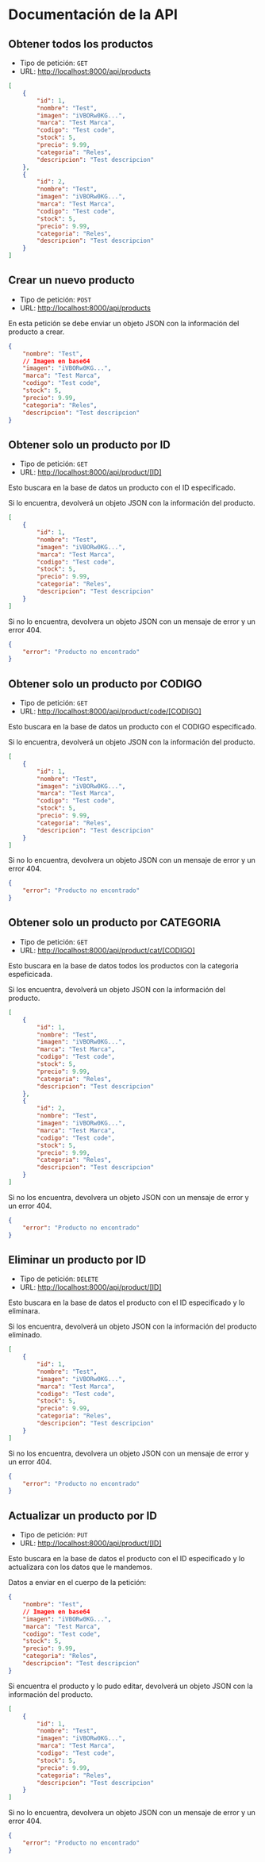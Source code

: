 # Documentación de la API

## Obtener todos los productos

- Tipo de petición: `GET`
- URL: [http://localhost:8000/api/products](http://localhost:8000/api/products)

```json
[
    {
        "id": 1,
        "nombre": "Test",
        "imagen": "iVBORw0KG...",
        "marca": "Test Marca",
        "codigo": "Test code",
        "stock": 5,
        "precio": 9.99,
        "categoria": "Reles",
        "descripcion": "Test descripcion"
    },
    {
        "id": 2,
        "nombre": "Test",
        "imagen": "iVBORw0KG...",
        "marca": "Test Marca",
        "codigo": "Test code",
        "stock": 5,
        "precio": 9.99,
        "categoria": "Reles",
        "descripcion": "Test descripcion"
    }
]
```

## Crear un nuevo producto

- Tipo de petición: `POST`
- URL: [http://localhost:8000/api/products](http://localhost:8000/api/products)

En esta petición se debe enviar un objeto JSON con la información del producto a crear.

```json
{
    "nombre": "Test",
    // Imagen en base64
    "imagen": "iVBORw0KG...",
    "marca": "Test Marca",
    "codigo": "Test code",
    "stock": 5,
    "precio": 9.99,
    "categoria": "Reles",
    "descripcion": "Test descripcion"
}
```

## Obtener solo un producto por ID

- Tipo de petición: `GET`
- URL: [http://localhost:8000/api/product/[ID]](http://localhost:8000/api/product/[ID])

Esto buscara en la base de datos un producto con el ID especificado.

Si lo encuentra, devolverá un objeto JSON con la información del producto.

```json
[
    {
        "id": 1,
        "nombre": "Test",
        "imagen": "iVBORw0KG...",
        "marca": "Test Marca",
        "codigo": "Test code",
        "stock": 5,
        "precio": 9.99,
        "categoria": "Reles",
        "descripcion": "Test descripcion"
    }
]
```

Si no lo encuentra, devolvera un objeto JSON con un mensaje de error y un error 404.

```json
{
    "error": "Producto no encontrado"
}
```

## Obtener solo un producto por CODIGO

- Tipo de petición: `GET`
- URL: [http://localhost:8000/api/product/code/[CODIGO]](http://localhost:8000/api/product/code/[CODIGO])

Esto buscara en la base de datos un producto con el CODIGO especificado.

Si lo encuentra, devolverá un objeto JSON con la información del producto.

```json
[
    {
        "id": 1,
        "nombre": "Test",
        "imagen": "iVBORw0KG...",
        "marca": "Test Marca",
        "codigo": "Test code",
        "stock": 5,
        "precio": 9.99,
        "categoria": "Reles",
        "descripcion": "Test descripcion"
    }
]
```

Si no lo encuentra, devolvera un objeto JSON con un mensaje de error y un error 404.

```json
{
    "error": "Producto no encontrado"
}
```

## Obtener solo un producto por CATEGORIA

- Tipo de petición: `GET`
- URL: [http://localhost:8000/api/product/cat/[CODIGO]](http://localhost:8000/api/product/cat/[CODIGO])

Esto buscara en la base de datos todos los productos con la categoria espeficicada.

Si los encuentra, devolverá un objeto JSON con la información del producto.

```json
[
    {
        "id": 1,
        "nombre": "Test",
        "imagen": "iVBORw0KG...",
        "marca": "Test Marca",
        "codigo": "Test code",
        "stock": 5,
        "precio": 9.99,
        "categoria": "Reles",
        "descripcion": "Test descripcion"
    },
    {
        "id": 2,
        "nombre": "Test",
        "imagen": "iVBORw0KG...",
        "marca": "Test Marca",
        "codigo": "Test code",
        "stock": 5,
        "precio": 9.99,
        "categoria": "Reles",
        "descripcion": "Test descripcion"
    }
]
```

Si no los encuentra, devolvera un objeto JSON con un mensaje de error y un error 404.

```json
{
    "error": "Producto no encontrado"
}
```

## Eliminar un producto por ID

- Tipo de petición: `DELETE`
- URL: [http://localhost:8000/api/product/[ID]](http://localhost:8000/api/product/[ID])

Esto buscara en la base de datos el producto con el ID especificado y lo eliminara.

Si los encuentra, devolverá un objeto JSON con la información del producto eliminado.

```json
[
    {
        "id": 1,
        "nombre": "Test",
        "imagen": "iVBORw0KG...",
        "marca": "Test Marca",
        "codigo": "Test code",
        "stock": 5,
        "precio": 9.99,
        "categoria": "Reles",
        "descripcion": "Test descripcion"
    }
]
```

Si no los encuentra, devolvera un objeto JSON con un mensaje de error y un error 404.

```json
{
    "error": "Producto no encontrado"
}
```

## Actualizar un producto por ID

- Tipo de petición: `PUT`
- URL: [http://localhost:8000/api/product/[ID]](http://localhost:8000/api/product/[ID])

Esto buscara en la base de datos el producto con el ID especificado y lo actualizara con los datos que le mandemos.

Datos a enviar en el cuerpo de la petición:

```json
{
    "nombre": "Test",
    // Imagen en base64
    "imagen": "iVBORw0KG...",
    "marca": "Test Marca",
    "codigo": "Test code",
    "stock": 5,
    "precio": 9.99,
    "categoria": "Reles",
    "descripcion": "Test descripcion"
}
```

Si encuentra el producto y lo pudo editar, devolverá un objeto JSON con la información del producto.

```json
[
    {
        "id": 1,
        "nombre": "Test",
        "imagen": "iVBORw0KG...",
        "marca": "Test Marca",
        "codigo": "Test code",
        "stock": 5,
        "precio": 9.99,
        "categoria": "Reles",
        "descripcion": "Test descripcion"
    }
]
```

Si no lo encuentra, devolvera un objeto JSON con un mensaje de error y un error 404.

```json
{
    "error": "Producto no encontrado"
}
```
